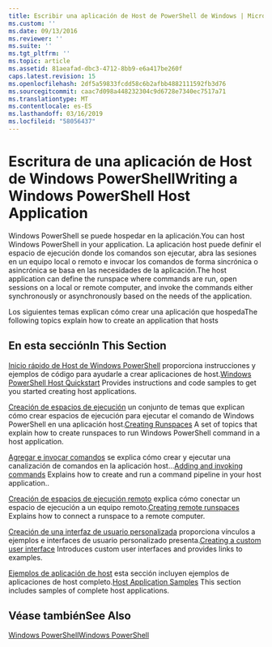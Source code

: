 ```yaml
---
title: Escribir una aplicación de Host de PowerShell de Windows | Microsoft Docs
ms.custom: ''
ms.date: 09/13/2016
ms.reviewer: ''
ms.suite: ''
ms.tgt_pltfrm: ''
ms.topic: article
ms.assetid: 81aeafad-dbc3-4712-8bb9-e6a417be260f
caps.latest.revision: 15
ms.openlocfilehash: 2df5a59833fcdd58c6b2afbb4882111592fb3d76
ms.sourcegitcommit: caac7d098a448232304c9d6728e7340ec7517a71
ms.translationtype: MT
ms.contentlocale: es-ES
ms.lasthandoff: 03/16/2019
ms.locfileid: "58056437"
---
```

# <a name="writing-a-windows-powershell-host-application"></a><span data-ttu-id="7aecf-102">Escritura de una aplicación de Host de Windows PowerShell</span><span class="sxs-lookup"><span data-stu-id="7aecf-102">Writing a Windows PowerShell Host Application</span></span>

<span data-ttu-id="7aecf-103">Windows PowerShell se puede hospedar en la aplicación.</span><span class="sxs-lookup"><span data-stu-id="7aecf-103">You can host Windows PowerShell in your application.</span></span> <span data-ttu-id="7aecf-104">La aplicación host puede definir el espacio de ejecución donde los comandos son ejecutar, abra las sesiones en un equipo local o remoto e invocar los comandos de forma sincrónica o asincrónica se basa en las necesidades de la aplicación.</span><span class="sxs-lookup"><span data-stu-id="7aecf-104">The host application can define the runspace where commands are run, open sessions on a local or remote computer, and invoke the commands either synchronously or asynchronously based on the needs of the application.</span></span>

<span data-ttu-id="7aecf-105">Los siguientes temas explican cómo crear una aplicación que hospeda</span><span class="sxs-lookup"><span data-stu-id="7aecf-105">The following topics explain how to create an application that hosts</span></span>

## <a name="in-this-section"></a><span data-ttu-id="7aecf-106">En esta sección</span><span class="sxs-lookup"><span data-stu-id="7aecf-106">In This Section</span></span>

<span data-ttu-id="7aecf-107">[Inicio rápido de Host de Windows PowerShell](./windows-powershell-host-quickstart.md) proporciona instrucciones y ejemplos de código para ayudarle a crear aplicaciones de host.</span><span class="sxs-lookup"><span data-stu-id="7aecf-107">[Windows PowerShell Host Quickstart](./windows-powershell-host-quickstart.md) Provides instructions and code samples to get you started creating host applications.</span></span>

<span data-ttu-id="7aecf-108">[Creación de espacios de ejecución](./creating-runspaces.md) un conjunto de temas que explican cómo crear espacios de ejecución para ejecutar el comando de Windows PowerShell en una aplicación host.</span><span class="sxs-lookup"><span data-stu-id="7aecf-108">[Creating Runspaces](./creating-runspaces.md) A set of topics that explain how to create runspaces to run Windows PowerShell command in a host application.</span></span>

<span data-ttu-id="7aecf-109">[Agregar e invocar comandos](./adding-and-invoking-commands.md) se explica cómo crear y ejecutar una canalización de comandos en la aplicación host...</span><span class="sxs-lookup"><span data-stu-id="7aecf-109">[Adding and invoking commands](./adding-and-invoking-commands.md) Explains how to create and run a command pipeline in your host application..</span></span>

<span data-ttu-id="7aecf-110">[Creación de espacios de ejecución remoto](./creating-remote-runspaces.md) explica cómo conectar un espacio de ejecución a un equipo remoto.</span><span class="sxs-lookup"><span data-stu-id="7aecf-110">[Creating remote runspaces](./creating-remote-runspaces.md) Explains how to connect a runspace to a remote computer.</span></span>

<span data-ttu-id="7aecf-111">[Creación de una interfaz de usuario personalizada](./creating-a-custom-user-interface.md) proporciona vínculos a ejemplos e interfaces de usuario personalizado presenta.</span><span class="sxs-lookup"><span data-stu-id="7aecf-111">[Creating a custom user interface](./creating-a-custom-user-interface.md) Introduces custom user interfaces and provides links to examples.</span></span>

<span data-ttu-id="7aecf-112">[Ejemplos de aplicación de host](./host-application-samples.md) esta sección incluyen ejemplos de aplicaciones de host completo.</span><span class="sxs-lookup"><span data-stu-id="7aecf-112">[Host Application Samples](./host-application-samples.md) This section includes samples of complete host applications.</span></span>

## <a name="see-also"></a><span data-ttu-id="7aecf-113">Véase también</span><span class="sxs-lookup"><span data-stu-id="7aecf-113">See Also</span></span>

[<span data-ttu-id="7aecf-114">Windows PowerShell</span><span class="sxs-lookup"><span data-stu-id="7aecf-114">Windows PowerShell</span></span>](http://msdn.microsoft.com/en-us/b41a2af3-aec1-402d-8e18-c2c26be461ff)